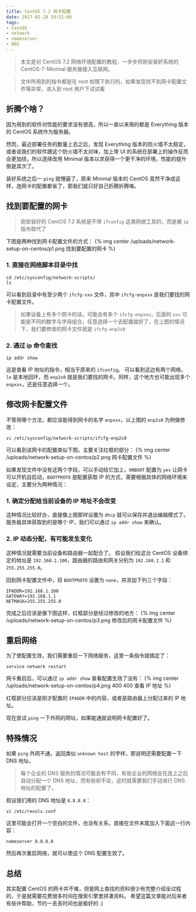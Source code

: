 ```yaml
---
title: CentOS 7.2 网卡配置
date: 2017-02-28 10:52:00
tags:
- CentOS
- network
- nameserver
- DNS
---
```


> 本文是对 CentOS 7.2 网络环境配置的教程，一步步将刚安装好系统的 CentOS-7-Minimal 服务器接入互联网。

<!-- more -->

> 文中所用到的指令都是在 root 权限下执行的，如果发现找不到网卡配置文件等异常，进入到 root 用户下试试看

## 折腾个啥？
因为用到的软件对性能的要求没有很高，所以一直以来用的都是 Everything 版本的 CentOS 系统作为服务器。

然而，最近部署任务的数量上去之后，发现 Everything 版本的防火墙不太稳定，或者说我们的软件跟这个防火墙不太对味，加上带 UI 的系统在部署上的操作反而会更加绕，所以选择改用 Minimal 版本以求获得一个更干净的环境，性能的提升倒是其次了。

装好系统之后一 `ping` 就懵逼了，原来 Minimal 版本的 CentOS 竟然干净成这样，连网卡的配置都省了，那我们就只好自己折腾折腾咯。

## 找到要配置的网卡
> 刚安装好的 CentOS 7.2 系统是不带 `ifconfig` 这类网络工具的，而是被 `ip` 指令取代了

下图是两种找到网卡配置文件的方式：
{% img center /uploads/network-setup-on-centos/p1.png 找到要配置的网卡 %}

### 1. 直接在网络脚本目录中找
```
cd /etc/sysconfig/network-scripts/
ls
```
可以看到目录中有至少两个 `ifcfg-xxx` 文件，其中 `ifcfg-enpxxx` 是我们要找的网卡配置文件。
> 如果设备上有多个网卡的话，可能会有多个 `ifcfg-enpxxx`，后面的 `xxx` 可能是不同的数字与字母组合，任意选择一个去配置就好了，在上图的情况下，我们要修改的网卡文件就是 `ifcfg-enp2s0`

### 2. 通过 ip 命令查找
```
ip addr show
```
这是查看 IP 地址的指令，相当于原来的 `ifconfig`。
可以看到这边有两个网络，`lo` 是本地回环，而 `enp2s0` 就是我们要找的网卡。同样，这个地方也可能出现多个 `enpxxx`，还是任意选择一个。

## 修改网卡配置文件
不管用哪个方法，都应该能得到网卡的名字 `enpxxx`，以上图的 `enp2s0` 为例做修改：
```
vi /etc/sysconfig/network-scripts/ifcfg-enp2s0
```
可以看到该网卡的配置类似下图，主要关注红框的部分：
{% img center /uploads/network-setup-on-centos/p2.png 网卡配置文件 %}

如果发现文件中没有这两个字段，可以手动给它加上，`ONBOOT` 配置为 `yes` 让网卡可以开机自启动，`BOOTPROTO` 是配置获取 IP 的方式，需要根据具体的网络环境来设定，主要分为两种情况：

### 1. 确定分配给当前设备的 IP 地址不会改变
这种情况比较好办，直接像上图那样设置为 `dhcp` 就可以保存并退出编辑模式了。服务器具体获取到的是哪个 IP，我们可以通过 `ip addr show` 来确认。

### 2. IP 动态分配，有可能发生变化
这种情况就需要当前设备和路由器一起配合了。
假设我们给这台 CentOS 设备绑定的地址是 `192.168.1.100`，路由器的路由和网关分别为 `192.168.1.1` 和 `255.255.255.0`。

回到网卡配置文件中，将 `BOOTPROTO` 设置为 `none`，并添加下列三个字段：
```
IPADDR=192.168.1.100
GATEWAY=192.168.1.1
NETMASK=255.255.255.0
```
完成之后应该是像下图这样，红框部分是经过修改的地方：
{% img center /uploads/network-setup-on-centos/p3.png 修改后的网卡配置文件 %}


## 重启网络
为了使配置生效，我们需要重启一下网络服务，这里一条指令就搞定了：
```
service network restart
```

网卡重启后，可以通过 `ip addr show` 查看配置生效了没有：
{% img center /uploads/network-setup-on-centos/p4.png 400 400 查看 IP 地址 %}

红框部分应该是刚才配置的 `IPADDR` 中的内容，或者是路由器上分配过来的 IP 地址。

现在尝试 `ping` 一下外网的网址，如果能通就说明网卡配置好了。

## 特殊情况
如果 `ping` 外网不通，返回类似 `unknown host` 的字样，那说明还需要配置一下 DNS 地址。

> 每个企业的 DNS 服务的情况可能会有不同，有些企业的网络会在连上之后自动分配一个 DNS 地址，而有些却不会，这时就需要我们手动进行 DNS 地址的配置了。

假设我们用的 DNS 地址是 `8.8.8.8`：
```
vi /etc/resolv.conf
```
这里可能会打开一个空白的文件，也没有关系，直接在文件末尾加入下面这一行内容：
```
nameserver 8.8.8.8
```
然后再次重启网络，就可以使这个 DNS 配置生效了。

## 总结
其实配置 CentOS 的网卡并不难，但是网上查找的资料很少有完整介绍全过程的，于是就需要花费很多时间在搜索引擎里拼凑资料。
希望这篇文章能对后来者有些许帮助，节约一丢丢时间也是极好的 :)
